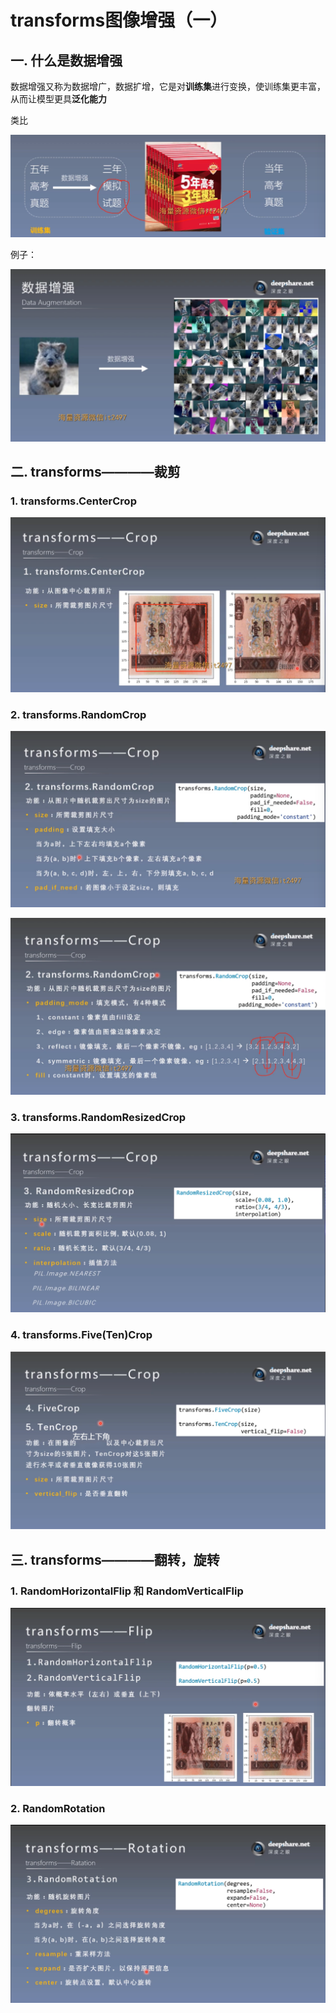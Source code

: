# transforms图像增强（一）
## 一. 什么是数据增强
数据增强又称为数据增广，数据扩增，它是对**训练集**进行变换，使训练集更丰富，从而让模型更具**泛化能力**

类比

![1](docs/折叠/待整理/知识库/计算机和硬件/折叠/ai-self-learning-main/从python开始的ai学习/深度学习%20pytorch/7.%20transforms图像增强与多种数据预处理方法/pcs/1.png "1")

例子：

![2](docs/折叠/待整理/知识库/计算机和硬件/折叠/ai-self-learning-main/从python开始的ai学习/深度学习%20pytorch/7.%20transforms图像增强与多种数据预处理方法/pcs/2.png "2")

## 二. transforms————裁剪
### 1. transforms.CenterCrop

![3](docs/折叠/待整理/知识库/计算机和硬件/折叠/ai-self-learning-main/从python开始的ai学习/深度学习%20pytorch/7.%20transforms图像增强与多种数据预处理方法/pcs/3.png "3")

### 2. transforms.RandomCrop

![4](docs/折叠/待整理/知识库/计算机和硬件/折叠/ai-self-learning-main/从python开始的ai学习/深度学习%20pytorch/7.%20transforms图像增强与多种数据预处理方法/pcs/4.png "4")

![5](docs/折叠/待整理/知识库/计算机和硬件/折叠/ai-self-learning-main/从python开始的ai学习/深度学习%20pytorch/7.%20transforms图像增强与多种数据预处理方法/pcs/5.png "5")

### 3. transforms.RandomResizedCrop

![6](docs/折叠/待整理/知识库/计算机和硬件/折叠/ai-self-learning-main/从python开始的ai学习/深度学习%20pytorch/7.%20transforms图像增强与多种数据预处理方法/pcs/6.png "6")

### 4. transforms.Five(Ten)Crop

![7](docs/折叠/待整理/知识库/计算机和硬件/折叠/ai-self-learning-main/从python开始的ai学习/深度学习%20pytorch/7.%20transforms图像增强与多种数据预处理方法/pcs/7.png "7")

## 三. transforms————翻转，旋转
### 1. RandomHorizontalFlip 和 RandomVerticalFlip

![8](docs/折叠/待整理/知识库/计算机和硬件/折叠/ai-self-learning-main/从python开始的ai学习/深度学习%20pytorch/7.%20transforms图像增强与多种数据预处理方法/pcs/8.png "8")

### 2. RandomRotation

![9](docs/折叠/待整理/知识库/计算机和硬件/折叠/ai-self-learning-main/从python开始的ai学习/深度学习%20pytorch/7.%20transforms图像增强与多种数据预处理方法/pcs/9.png "9")

